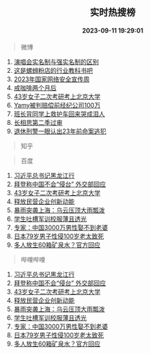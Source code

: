 <div align="center"><h2>实时热搜榜</h2><h4>2023-09-11 19:29:01</h4></div>

> 微博  

1. [演唱会实名制与强实名制的区别](https://s.weibo.com/weibo?q=%23%E6%BC%94%E5%94%B1%E4%BC%9A%E5%AE%9E%E5%90%8D%E5%88%B6%E4%B8%8E%E5%BC%BA%E5%AE%9E%E5%90%8D%E5%88%B6%E7%9A%84%E5%8C%BA%E5%88%AB%23&t=31&band_rank=1&Refer=top)<br />
2. [这是螺蛳粉店的行业教科书吧](https://s.weibo.com/weibo?q=%23%E8%BF%99%E6%98%AF%E8%9E%BA%E8%9B%B3%E7%B2%89%E5%BA%97%E7%9A%84%E8%A1%8C%E4%B8%9A%E6%95%99%E7%A7%91%E4%B9%A6%E5%90%A7%23&t=31&band_rank=2&Refer=top)<br />
3. [2023年国家网络安全宣传周](https://s.weibo.com/weibo?q=%232023%E5%B9%B4%E5%9B%BD%E5%AE%B6%E7%BD%91%E7%BB%9C%E5%AE%89%E5%85%A8%E5%AE%A3%E4%BC%A0%E5%91%A8%23&t=31&band_rank=3&Refer=top)<br />
4. [戒咖啡两个月后](https://s.weibo.com/weibo?q=%E6%88%92%E5%92%96%E5%95%A1%E4%B8%A4%E4%B8%AA%E6%9C%88%E5%90%8E&t=31&band_rank=4&Refer=top)<br />
5. [43岁女子二次考研考上北京大学](https://s.weibo.com/weibo?q=%2343%E5%B2%81%E5%A5%B3%E5%AD%90%E4%BA%8C%E6%AC%A1%E8%80%83%E7%A0%94%E8%80%83%E4%B8%8A%E5%8C%97%E4%BA%AC%E5%A4%A7%E5%AD%A6%23&t=31&band_rank=5&Refer=top)<br />
6. [Yamy被判赔偿前经纪公司100万](https://s.weibo.com/weibo?q=%23Yamy%E8%A2%AB%E5%88%A4%E8%B5%94%E5%81%BF%E5%89%8D%E7%BB%8F%E7%BA%AA%E5%85%AC%E5%8F%B8100%E4%B8%87%23&t=31&band_rank=6&Refer=top)<br />
7. [班长背同学上救护车回来哭成泪人](https://s.weibo.com/weibo?q=%23%E7%8F%AD%E9%95%BF%E8%83%8C%E5%90%8C%E5%AD%A6%E4%B8%8A%E6%95%91%E6%8A%A4%E8%BD%A6%E5%9B%9E%E6%9D%A5%E5%93%AD%E6%88%90%E6%B3%AA%E4%BA%BA%23&t=31&band_rank=7&Refer=top)<br />
8. [长相思第二季过审](https://s.weibo.com/weibo?q=%23%E9%95%BF%E7%9B%B8%E6%80%9D%E7%AC%AC%E4%BA%8C%E5%AD%A3%E8%BF%87%E5%AE%A1%23&t=31&band_rank=8&Refer=top)<br />
9. [退休刑警一眼认出23年前命案逃犯](https://s.weibo.com/weibo?q=%23%E9%80%80%E4%BC%91%E5%88%91%E8%AD%A6%E4%B8%80%E7%9C%BC%E8%AE%A4%E5%87%BA23%E5%B9%B4%E5%89%8D%E5%91%BD%E6%A1%88%E9%80%83%E7%8A%AF%23&t=31&band_rank=9&Refer=top)<br />

> 知乎  


> 百度  

1. [习近平总书记黑龙江行](https://www.baidu.com/s?wd=%E4%B9%A0%E8%BF%91%E5%B9%B3%E6%80%BB%E4%B9%A6%E8%AE%B0%E9%BB%91%E9%BE%99%E6%B1%9F%E8%A1%8C&sa=fyb_news&rsv_dl=fyb_news)<br />
2. [拜登称中国不会“侵台” 外交部回应](https://www.baidu.com/s?wd=%E6%8B%9C%E7%99%BB%E7%A7%B0%E4%B8%AD%E5%9B%BD%E4%B8%8D%E4%BC%9A%E2%80%9C%E4%BE%B5%E5%8F%B0%E2%80%9D+%E5%A4%96%E4%BA%A4%E9%83%A8%E5%9B%9E%E5%BA%94&sa=fyb_news&rsv_dl=fyb_news)<br />
3. [43岁女子二次考研考上北京大学](https://www.baidu.com/s?wd=43%E5%B2%81%E5%A5%B3%E5%AD%90%E4%BA%8C%E6%AC%A1%E8%80%83%E7%A0%94%E8%80%83%E4%B8%8A%E5%8C%97%E4%BA%AC%E5%A4%A7%E5%AD%A6&sa=fyb_news&rsv_dl=fyb_news)<br />
4. [释放民营企业创新动能](https://www.baidu.com/s?wd=%E9%87%8A%E6%94%BE%E6%B0%91%E8%90%A5%E4%BC%81%E4%B8%9A%E5%88%9B%E6%96%B0%E5%8A%A8%E8%83%BD&sa=fyb_news&rsv_dl=fyb_news)<br />
5. [暴雨突袭上海：乌云压顶大雨瓢泼](https://www.baidu.com/s?wd=%E6%9A%B4%E9%9B%A8%E7%AA%81%E8%A2%AD%E4%B8%8A%E6%B5%B7%EF%BC%9A%E4%B9%8C%E4%BA%91%E5%8E%8B%E9%A1%B6%E5%A4%A7%E9%9B%A8%E7%93%A2%E6%B3%BC&sa=fyb_news&rsv_dl=fyb_news)<br />
6. [学生吐槽军训校服薄且透光](https://www.baidu.com/s?wd=%E5%AD%A6%E7%94%9F%E5%90%90%E6%A7%BD%E5%86%9B%E8%AE%AD%E6%A0%A1%E6%9C%8D%E8%96%84%E4%B8%94%E9%80%8F%E5%85%89&sa=fyb_news&rsv_dl=fyb_news)<br />
7. [专家：中国3000万男性娶不到老婆](https://www.baidu.com/s?wd=%E4%B8%93%E5%AE%B6%EF%BC%9A%E4%B8%AD%E5%9B%BD3000%E4%B8%87%E7%94%B7%E6%80%A7%E5%A8%B6%E4%B8%8D%E5%88%B0%E8%80%81%E5%A9%86&sa=fyb_news&rsv_dl=fyb_news)<br />
8. [日本79岁男子性侵100岁老太致死](https://www.baidu.com/s?wd=%E6%97%A5%E6%9C%AC79%E5%B2%81%E7%94%B7%E5%AD%90%E6%80%A7%E4%BE%B5100%E5%B2%81%E8%80%81%E5%A4%AA%E8%87%B4%E6%AD%BB&sa=fyb_news&rsv_dl=fyb_news)<br />
9. [多人放生60箱矿泉水？官方回应](https://www.baidu.com/s?wd=%E5%A4%9A%E4%BA%BA%E6%94%BE%E7%94%9F60%E7%AE%B1%E7%9F%BF%E6%B3%89%E6%B0%B4%EF%BC%9F%E5%AE%98%E6%96%B9%E5%9B%9E%E5%BA%94&sa=fyb_news&rsv_dl=fyb_news)<br />

> 哔哩哔哩  

1. [习近平总书记黑龙江行](https://www.baidu.com/s?wd=%E4%B9%A0%E8%BF%91%E5%B9%B3%E6%80%BB%E4%B9%A6%E8%AE%B0%E9%BB%91%E9%BE%99%E6%B1%9F%E8%A1%8C&sa=fyb_news&rsv_dl=fyb_news)<br />
2. [拜登称中国不会“侵台” 外交部回应](https://www.baidu.com/s?wd=%E6%8B%9C%E7%99%BB%E7%A7%B0%E4%B8%AD%E5%9B%BD%E4%B8%8D%E4%BC%9A%E2%80%9C%E4%BE%B5%E5%8F%B0%E2%80%9D+%E5%A4%96%E4%BA%A4%E9%83%A8%E5%9B%9E%E5%BA%94&sa=fyb_news&rsv_dl=fyb_news)<br />
3. [43岁女子二次考研考上北京大学](https://www.baidu.com/s?wd=43%E5%B2%81%E5%A5%B3%E5%AD%90%E4%BA%8C%E6%AC%A1%E8%80%83%E7%A0%94%E8%80%83%E4%B8%8A%E5%8C%97%E4%BA%AC%E5%A4%A7%E5%AD%A6&sa=fyb_news&rsv_dl=fyb_news)<br />
4. [释放民营企业创新动能](https://www.baidu.com/s?wd=%E9%87%8A%E6%94%BE%E6%B0%91%E8%90%A5%E4%BC%81%E4%B8%9A%E5%88%9B%E6%96%B0%E5%8A%A8%E8%83%BD&sa=fyb_news&rsv_dl=fyb_news)<br />
5. [暴雨突袭上海：乌云压顶大雨瓢泼](https://www.baidu.com/s?wd=%E6%9A%B4%E9%9B%A8%E7%AA%81%E8%A2%AD%E4%B8%8A%E6%B5%B7%EF%BC%9A%E4%B9%8C%E4%BA%91%E5%8E%8B%E9%A1%B6%E5%A4%A7%E9%9B%A8%E7%93%A2%E6%B3%BC&sa=fyb_news&rsv_dl=fyb_news)<br />
6. [学生吐槽军训校服薄且透光](https://www.baidu.com/s?wd=%E5%AD%A6%E7%94%9F%E5%90%90%E6%A7%BD%E5%86%9B%E8%AE%AD%E6%A0%A1%E6%9C%8D%E8%96%84%E4%B8%94%E9%80%8F%E5%85%89&sa=fyb_news&rsv_dl=fyb_news)<br />
7. [专家：中国3000万男性娶不到老婆](https://www.baidu.com/s?wd=%E4%B8%93%E5%AE%B6%EF%BC%9A%E4%B8%AD%E5%9B%BD3000%E4%B8%87%E7%94%B7%E6%80%A7%E5%A8%B6%E4%B8%8D%E5%88%B0%E8%80%81%E5%A9%86&sa=fyb_news&rsv_dl=fyb_news)<br />
8. [日本79岁男子性侵100岁老太致死](https://www.baidu.com/s?wd=%E6%97%A5%E6%9C%AC79%E5%B2%81%E7%94%B7%E5%AD%90%E6%80%A7%E4%BE%B5100%E5%B2%81%E8%80%81%E5%A4%AA%E8%87%B4%E6%AD%BB&sa=fyb_news&rsv_dl=fyb_news)<br />
9. [多人放生60箱矿泉水？官方回应](https://www.baidu.com/s?wd=%E5%A4%9A%E4%BA%BA%E6%94%BE%E7%94%9F60%E7%AE%B1%E7%9F%BF%E6%B3%89%E6%B0%B4%EF%BC%9F%E5%AE%98%E6%96%B9%E5%9B%9E%E5%BA%94&sa=fyb_news&rsv_dl=fyb_news)<br />
